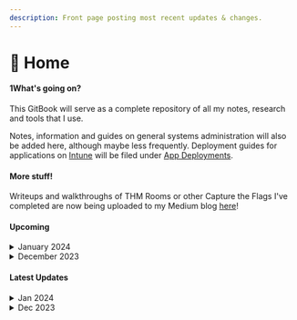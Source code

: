 ```yaml
---
description: Front page posting most recent updates & changes.
---
```


# 🏡 Home

#### 1What's going on?

This GitBook will serve as a complete repository of all my notes, research and tools that I use.&#x20;

Notes, information and guides on general systems administration will also be added here, although maybe less frequently. Deployment guides for applications on [Intune](intune/) will be filed under [App Deployments](intune/app-deployment.md).

#### More stuff!

Writeups and walkthroughs of THM Rooms or other Capture the Flags I've completed are now being uploaded to my Medium blog [here](https://medium.com/@contrxl)!

#### Upcoming

<details>

<summary>January 2024</summary>

* [x] Tools section going over frequently used tools and useful web apps.
* [ ] Write-ups for Advent of Cyber 2023.
* [x] THM learning path notes

</details>

<details>

<summary>December 2023</summary>

* [x] Intune remediation scripts.
* [x] Intune emergency app patching without supersedence.
* [x] Write-ups for TryHackMe Advent of Cyber 2023. \[In Progress!]

</details>

#### Latest Updates

<details>

<summary>Jan 2024</summary>

* \[18 Jan] Updated [Cisco](cisco/), Added [10. Linux Privesc](tryhackme/learning-paths/complete-beginner/10.-linux-privesc.md) and [11. More Linux Privesc](tryhackme/learning-paths/complete-beginner/11.-more-linux-privesc.md), Upated [Home](./), Removed HackTheBox \[Nothing planned for it at this moment].
* \[17 Jan] Added [9. What the shell?](tryhackme/learning-paths/complete-beginner/9.-what-the-shell.md)
* \[16 Jan] Added [Cisco](cisco/), Added [Exploitation](tools/metasploit/exploitation.md), Added[ Meterpreter](tools/metasploit/meterpreter.md), Updated [Tools](tools/), Removed Rooms \[Now on [https://medium.com/@contrxl](https://medium.com/@contrxl)!].
* \[15 Jan] Updated [7. Cryptography - Encryption](tryhackme/learning-paths/complete-beginner/7.-cryptography-encryption.md), Added [8. Active Directory Basics](tryhackme/learning-paths/complete-beginner/8.-active-directory-basics.md), Updated [Metasploit](tools/metasploit/).
* \[14 Jan] Added [6. Cryptography - Hashing](tryhackme/learning-paths/complete-beginner/6.-cryptography-hashing.md), [7. Cryptography - Encryption](tryhackme/learning-paths/complete-beginner/7.-cryptography-encryption.md) and [John the Ripper](tools/john-the-ripper.md), Updated [Tools](tools/).
* \[13 Jan] Added [5. Upload Vulnerabilities](tryhackme/learning-paths/complete-beginner/5.-upload-vulnerabilities.md) and [5.1 An Example Methodology](tryhackme/learning-paths/complete-beginner/5.1-an-example-methodology.md).
* \[10 Jan] Updated [4. OWASP Top 10 Exploits](tryhackme/learning-paths/complete-beginner/4.-owasp-top-10-exploits.md), Updated [Tools](tools/), Added [OWASP Juice Shop](broken-reference).
* \[08 Jan] Updated [4. OWASP Top 10 Exploits](tryhackme/learning-paths/complete-beginner/4.-owasp-top-10-exploits.md).
* \[07 Jan] Added [Burp Suite](tools/burp-suite.md), Added [4. OWASP Top 10 Exploits](tryhackme/learning-paths/complete-beginner/4.-owasp-top-10-exploits.md), Updated [Tools](tools/).
* \[06 Jan] Updated [3.1 Network Exploitation Basics](tryhackme/learning-paths/complete-beginner/3.1-network-exploitation-basics.md), Updated [Tools](tools/), Added [Metasploit](tools/metasploit/).
* \[06 Jan] Updated [3.1 Network Exploitation Basics](tryhackme/learning-paths/complete-beginner/3.1-network-exploitation-basics.md), Updated [Tools](tools/).
* \[05 Jan] Added [Introductory Networking](tryhackme/learning-paths/complete-beginner/3.-introductory-networking.md), [Network Exploitation Basics](tryhackme/learning-paths/complete-beginner/3.1-network-exploitation-basics.md), [Tools](tools/) and [NMAP](tools/nmap.md).
* \[04 Jan] Added [Day 5](tryhackme/advent-of-cyber-2023/day-5-a-christmas-doscovery-tapes-of-yule-tide-past.md), [Day 6](tryhackme/advent-of-cyber-2023/day-6-memories-of-christmas-past.md), [Day 7](tryhackme/advent-of-cyber-2023/day-7-tis-the-season-for-log-chopping.md) and [Day 8](tryhackme/advent-of-cyber-2023/day-8-have-a-holly-jolly-byte.md) to Advent of Cyber 2023. Added [Vulnerability OSINT](osint/vulnerability-osint.md). Added [Learning Paths](tryhackme/learning-paths/).
* \[03 Jan] Added [Day 2](tryhackme/advent-of-cyber-2023/day-2-o-data-all-ye-faithful.md), [Day 3](tryhackme/advent-of-cyber-2023/day-3-hydra-is-coming-to-town.md) and [Day 4](tryhackme/advent-of-cyber-2023/day-4-baby-its-cewld-outside.md) to Advent of Cyber 2023. Updated [News & Information](news-and-information.md).

</details>

<details>

<summary>Dec 2023</summary>

* \[20 Dec 2023] Updated [Intune](intune/). Added links to [GitHub](https://github.com/contrxl/central/tree/main). Added [Remediations](intune/remediations.md).
* \[18 Dec 2023] Updated [Intune](intune/). Added [App Updating/Patching](intune/app-updating-patching.md).
* \[15 Dec 2023] Added [Projects](projects/). Uploaded [A Simulation Study of DDoS](projects/a-simulation-study-of-ddos.md).
* \[13 Dec 2023] Updated [Home](./). Added [Microsoft Portal Links](microsoft-portal-links.md). Added [App Deployment](intune/app-deployment.md). Added [Intune](intune/). Added [Learning Links](learning-links.md).
* \[12 Dec 2023] Updated [OSINT](osint/). Added [News & Information](news-and-information.md). Added [TryHackMe](tryhackme/). Added [HackTheBox](broken-reference).
* \[11 Dec 2023] Started project. Added [OSINT](osint/). Added [Anonymity Tools](anonymity-tools.md).

</details>
